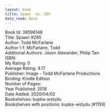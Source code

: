 ```yaml
---
layout: book
title: Spawn  no. 285
date_read: None
---
```


Book Id: 38596148<br />
Title: Spawn #285<br />
Author: Todd McFarlane<br />
Author l-f: McFarlane, Todd<br />
Additional Authors: Jason Alexander, Philip Tan<br />
ISBN: <br />
My Rating: 0<br />
Average Rating: 4.17<br />
Publisher: Image - Todd McFarlane Productions<br />
Binding: Kindle Edition<br />
Number of Pages: <br />
Year Published: 2018<br />
Date Added: 2020/04/02<br />
Bookshelves: kupka-wstydu<br />
Bookshelves with positions: kupka-wstydu (#1159)<br />

